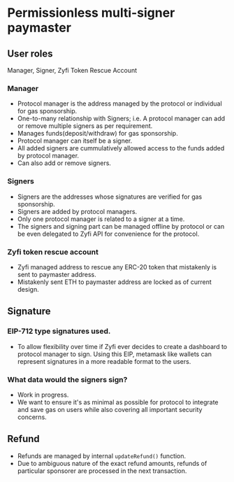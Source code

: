 # Permissionless multi-signer paymaster

## User roles 
 Manager, Signer, Zyfi Token Rescue Account

### Manager 
- Protocol manager is the address managed by the protocol or individual for gas sponsorship. 
- One-to-many relationship with Signers; i.e. A protocol manager can add or remove multiple signers as per requirement. 
- Manages funds(deposit/withdraw) for gas sponsorship. 
- Protocol manager can itself be a signer. 
- All added signers are cummulatively allowed access to the funds added by protocol manager. 
- Can also add or remove signers. 

### Signers 
- Signers are the addresses whose signatures are verified for gas sponsorship. 
- Signers are added by protocol managers. 
- Only one protocol manager is related to a signer at a time. 
- The signers and signing part can be managed offline by protocol or can be even delegated to Zyfi API for convenience for the protocol. 

### Zyfi token rescue account 
- Zyfi managed address to rescue any ERC-20 token that mistakenly is sent to paymaster address. 
- Mistakenly sent ETH to paymaster address are locked as of current design. 

## Signature 

### EIP-712 type signatures used. 
- To allow flexibility over time if Zyfi ever decides to create a dashboard to protocol manager to sign. Using this EIP, metamask like wallets can represent signatures in a more readable format to the users. 

### What data would the signers sign? 
- Work in progress. 
- We want to ensure it's as minimal as possible for protocol to integrate and save gas on users while also covering all important security concerns. 

## Refund 
- Refunds are managed by internal `updateRefund()` function. 
- Due to ambiguous nature of the exact refund amounts, refunds of particular sponsorer are processed in the next transaction. 




